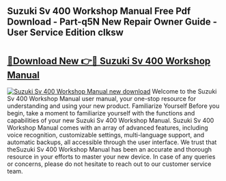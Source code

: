 ## Suzuki Sv 400 Workshop Manual Free Pdf Download - Part-q5N New Repair Owner Guide - User Service Edition cIksw

# <h2><a href="http://bc77357.oget.top/?id=Suzuki+Sv+400+Workshop+Manual">🔗Download New 👉🔴 Suzuki Sv 400 Workshop Manual</a></h2>

[![Suzuki Sv 400 Workshop Manual new download](https://i.imgur.com/5g1atiW.png)](http://bc77357.oget.top/?id=Suzuki+Sv+400+Workshop+Manual)
Welcome to the Suzuki Sv 400 Workshop Manual user manual, your one-stop resource for understanding and using your new product. Familiarize Yourself Before you begin, take a moment to familiarize yourself with the functions and capabilities of your new Suzuki Sv 400 Workshop Manual. Suzuki Sv 400 Workshop Manual comes with an array of advanced features, including voice recognition, customizable settings, multi-language support, and automatic backups, all accessible through the user interface. We trust that theSuzuki Sv 400 Workshop Manual has been an accurate and thorough resource in your efforts to master your new device. In case of any queries or concerns, please do not hesitate to reach out to our customer service team.
